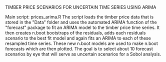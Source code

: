 TIMBER PRICE SCENARIOS FOR UNCERTAIN TIME SERIES USING ARIMA

Main script:
prices_arima.R
The script loads the timber price data that is stored in the "Data" folder and uses the automated ARIMA function of the "forecast" package to fit an ARIMA model to the timber price time series.
It then creates n.boot bootstraps of the residuals, adds each residuals scenario to the best fit model and again fits an ARIMA to each of these resampled time series. These new n.boot models are used to make n.boot forecasts which are then plotted.
The goal is to select about 10 forecast scenarios by eye that will serve as uncertain scenarios for a Sobol analysis.
